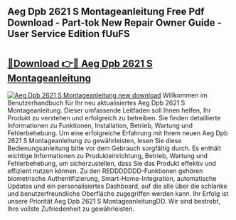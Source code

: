 ## Aeg Dpb 2621 S Montageanleitung Free Pdf Download - Part-tok New Repair Owner Guide - User Service Edition fUuFS

# <h2><a href="http://df6yer.blite.top/?on=Aeg+Dpb+2621+S+Montageanleitung">🔗Download 👉🔴 Aeg Dpb 2621 S Montageanleitung</a></h2>

[![Aeg Dpb 2621 S Montageanleitung new download](https://i.imgur.com/lujVjoI.png)](http://df6yer.blite.top/?on=Aeg+Dpb+2621+S+Montageanleitung)
Willkommen im Benutzerhandbuch für Ihr neu aktualisiertes Aeg Dpb 2621 S Montageanleitung. Dieser umfassende Leitfaden soll Ihnen helfen, Ihr Produkt zu verstehen und erfolgreich zu betreiben. Sie finden detaillierte Informationen zu Funktionen, Installation, Betrieb, Wartung und Fehlerbehebung. Um eine erfolgreiche Erfahrung mit Ihrem neuen Aeg Dpb 2621 S Montageanleitung zu gewährleisten, lesen Sie diese Bedienungsanleitung bitte vor dem Gebrauch sorgfältig durch. Es enthält wichtige Informationen zu Produkteinrichtung, Betrieb, Wartung und Fehlerbehebung, um sicherzustellen, dass Sie das Produkt effektiv und effizient nutzen können. Zu den REDDDDDDD-Funktionen gehören biometrische Authentifizierung, Smart-Home-Integration, automatische Updates und ein personalisiertes Dashboard, auf die alle über die schlanke und benutzerfreundliche Oberfläche zugegriffen werden kann. Ihr Erfolg ist unsere Priorität Aeg Dpb 2621 S MontageanleitungDD. Wir sind bestrebt, Ihre vollste Zufriedenheit zu gewährleisten.
